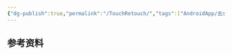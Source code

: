 ```yaml
---
{"dg-publish":true,"permalink":"/TouchRetouch/","tags":["AndroidApp/去水印"],"noteIcon":""}
---
```





## 参考资料
